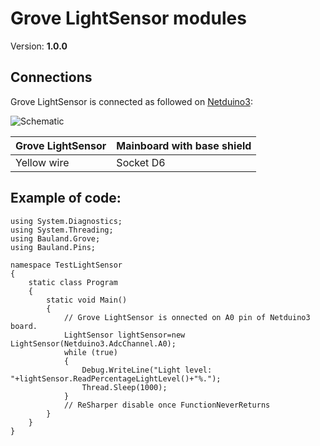 # Grove LightSensor modules
Version: __1.0.0__

## Connections ##
Grove LightSensor is connected as followed on [Netduino3](http://developer.wildernesslabs.co/Netduino/About/):

![Schematic](LightSensor-Netduino3-with-base-shield.jpg)

Grove LightSensor | Mainboard with base shield
---------------- | ----------
Yellow wire | Socket D6

## Example of code:
```CSharp
using System.Diagnostics;
using System.Threading;
using Bauland.Grove;
using Bauland.Pins;

namespace TestLightSensor
{
    static class Program
    {
        static void Main()
        {
            // Grove LightSensor is onnected on A0 pin of Netduino3 board.
            LightSensor lightSensor=new LightSensor(Netduino3.AdcChannel.A0);
            while (true)
            {
                Debug.WriteLine("Light level: "+lightSensor.ReadPercentageLightLevel()+"%.");
                Thread.Sleep(1000);
            }
            // ReSharper disable once FunctionNeverReturns
        }
    }
}
```
